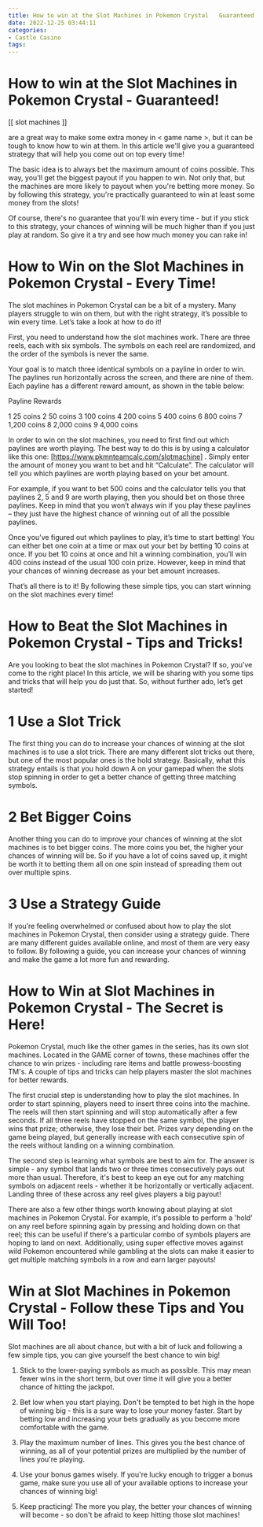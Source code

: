 ```yaml
---
title: How to win at the Slot Machines in Pokemon Crystal   Guaranteed!
date: 2022-12-25 03:44:11
categories:
- Castle Casino
tags:
---
```



#  How to win at the Slot Machines in Pokemon Crystal - Guaranteed!

[[ slot machines ]]

are a great way to make some extra money in < game name >, but it can be tough to know how to win at them. In this article we'll give you a guaranteed strategy that will help you come out on top every time!

The basic idea is to always bet the maximum amount of coins possible. This way, you'll get the biggest payout if you happen to win. Not only that, but the machines are more likely to payout when you're betting more money. So by following this strategy, you're practically guaranteed to win at least some money from the slots!

Of course, there's no guarantee that you'll win every time - but if you stick to this strategy, your chances of winning will be much higher than if you just play at random. So give it a try and see how much money you can rake in!

#  How to Win on the Slot Machines in Pokemon Crystal - Every Time!

The slot machines in Pokemon Crystal can be a bit of a mystery. Many players struggle to win on them, but with the right strategy, it’s possible to win every time. Let’s take a look at how to do it!

First, you need to understand how the slot machines work. There are three reels, each with six symbols. The symbols on each reel are randomized, and the order of the symbols is never the same.

Your goal is to match three identical symbols on a payline in order to win. The paylines run horizontally across the screen, and there are nine of them. Each payline has a different reward amount, as shown in the table below:

Payline Rewards

1 25 coins 2 50 coins 3 100 coins 4 200 coins 5 400 coins 6 800 coins 7 1,200 coins 8 2,000 coins 9 4,000 coins

In order to win on the slot machines, you need to first find out which paylines are worth playing. The best way to do this is by using a calculator like this one: [https://www.pkmnteamcalc.com/slotmachine] . Simply enter the amount of money you want to bet and hit “Calculate”. The calculator will tell you which paylines are worth playing based on your bet amount.

For example, if you want to bet 500 coins and the calculator tells you that paylines 2, 5 and 9 are worth playing, then you should bet on those three paylines. Keep in mind that you won’t always win if you play these paylines – they just have the highest chance of winning out of all the possible paylines.

Once you’ve figured out which paylines to play, it’s time to start betting! You can either bet one coin at a time or max out your bet by betting 10 coins at once. If you bet 10 coins at once and hit a winning combination, you’ll win 400 coins instead of the usual 100 coin prize. However, keep in mind that your chances of winning decrease as your bet amount increases.

That’s all there is to it! By following these simple tips, you can start winning on the slot machines every time!

#  How to Beat the Slot Machines in Pokemon Crystal - Tips and Tricks!

Are you looking to beat the slot machines in Pokemon Crystal? If so, you’ve come to the right place! In this article, we will be sharing with you some tips and tricks that will help you do just that. So, without further ado, let’s get started!

# 1 Use a Slot Trick

The first thing you can do to increase your chances of winning at the slot machines is to use a slot trick. There are many different slot tricks out there, but one of the most popular ones is the hold strategy. Basically, what this strategy entails is that you hold down A on your gamepad when the slots stop spinning in order to get a better chance of getting three matching symbols.

# 2 Bet Bigger Coins

Another thing you can do to improve your chances of winning at the slot machines is to bet bigger coins. The more coins you bet, the higher your chances of winning will be. So if you have a lot of coins saved up, it might be worth it to betting them all on one spin instead of spreading them out over multiple spins.

# 3 Use a Strategy Guide

If you’re feeling overwhelmed or confused about how to play the slot machines in Pokemon Crystal, then consider using a strategy guide. There are many different guides available online, and most of them are very easy to follow. By following a guide, you can increase your chances of winning and make the game a lot more fun and rewarding.

#  How to Win at Slot Machines in Pokemon Crystal - The Secret is Here!

Pokemon Crystal, much like the other games in the series, has its own slot machines. Located in the GAME corner of towns, these machines offer the chance to win prizes - including rare items and battle prowess-boosting TM's. A couple of tips and tricks can help players master the slot machines for better rewards.

The first crucial step is understanding how to play the slot machines. In order to start spinning, players need to insert three coins into the machine. The reels will then start spinning and will stop automatically after a few seconds. If all three reels have stopped on the same symbol, the player wins that prize; otherwise, they lose their bet. Prizes vary depending on the game being played, but generally increase with each consecutive spin of the reels without landing on a winning combination.

The second step is learning what symbols are best to aim for. The answer is simple - any symbol that lands two or three times consecutively pays out more than usual. Therefore, it's best to keep an eye out for any matching symbols on adjacent reels - whether it be horizontally or vertically adjacent. Landing three of these across any reel gives players a big payout!

There are also a few other things worth knowing about playing at slot machines in Pokemon Crystal. For example, it's possible to perform a 'hold' on any reel before spinning again by pressing and holding down on that reel; this can be useful if there's a particular combo of symbols players are hoping to land on next. Additionally, using super effective moves against wild Pokemon encountered while gambling at the slots can make it easier to get multiple matching symbols in a row and earn larger payouts!

#  Win at Slot Machines in Pokemon Crystal - Follow these Tips and You Will Too!

Slot machines are all about chance, but with a bit of luck and following a few simple tips, you can give yourself the best chance to win big!

1. Stick to the lower-paying symbols as much as possible. This may mean fewer wins in the short term, but over time it will give you a better chance of hitting the jackpot.

2. Bet low when you start playing. Don't be tempted to bet high in the hope of winning big - this is a sure way to lose your money faster. Start by betting low and increasing your bets gradually as you become more comfortable with the game.

3. Play the maximum number of lines. This gives you the best chance of winning, as all of your potential prizes are multiplied by the number of lines you're playing.

4. Use your bonus games wisely. If you're lucky enough to trigger a bonus game, make sure you use all of your available options to increase your chances of winning big!

5. Keep practicing! The more you play, the better your chances of winning will become - so don't be afraid to keep hitting those slot machines!